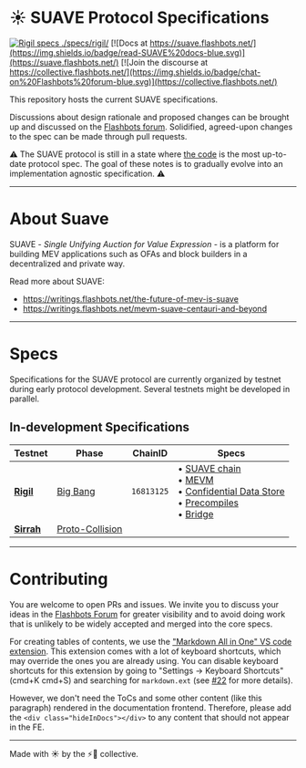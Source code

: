 <!-- no toc -->
# ☀️ SUAVE Protocol Specifications

<div class="hideInDocs">

[![Rigil specs ./specs/rigil/](https://img.shields.io/badge/jump%20into-Rigil%20Specs-purple.svg)](./specs/rigil/)
[![Docs at https://suave.flashbots.net/](https://img.shields.io/badge/read-SUAVE%20docs-blue.svg)](https://suave.flashbots.net/)
[![Join the discourse at https://collective.flashbots.net/](https://img.shields.io/badge/chat-on%20Flashbots%20forum-blue.svg)](https://collective.flashbots.net/)

This repository hosts the current SUAVE specifications.

</div>

Discussions about design rationale and proposed changes can be brought up and discussed on the [Flashbots forum](https://collective.flashbots.net/). Solidified, agreed-upon changes to the spec can be made through pull requests.

<div class="warning">

⚠️ The SUAVE protocol is still in a state where [the code](https://github.com/flashbots/suave-geth) is the most up-to-date protocol spec. The goal of these notes is to gradually evolve into an implementation agnostic specification. ⚠️

</div>

---

# About Suave

SUAVE - *Single Unifying Auction for Value Expression* - is a platform for building MEV applications such as OFAs and block builders in a decentralized and private way.

Read more about SUAVE:
- https://writings.flashbots.net/the-future-of-mev-is-suave
- https://writings.flashbots.net/mevm-suave-centauri-and-beyond

---

# Specs

Specifications for the SUAVE protocol are currently organized by testnet during early protocol development. Several testnets might be developed in parallel.

## In-development Specifications

| Testnet                       | Phase                                               | ChainID    | Specs                                                                                                                                                                                                                                                         |
| ----------------------------- | --------------------------------------------------- | ---------- | ------------------------------------------------------------------------------------------------------------------------------------------------------------------------------------------------------------------------------------------------------------- |
| [**Rigil**](./specs/rigil/)   | [Big Bang](/assets/future_roadmap_draft.png)        | `16813125` | • [SUAVE chain](./specs/rigil/suave-chain.md) <br/> • [MEVM](./specs/rigil/mevm.md) <br/> • [Confidential Data Store](./specs/rigil/confidential-data-store.md) <br/> • [Precompiles](./specs/rigil/precompiles.md) <br/> • [Bridge](./specs/rigil/bridge.md) |
| [**Sirrah**](./specs/sirrah/) | [Proto-Collision](/assets/future_roadmap_draft.png) |            |                                                                                                                                                                                                                                                               |

---

# Contributing

You are welcome to open PRs and issues. We invite you to discuss your ideas in the [Flashbots Forum](https://collective.flashbots.net/) for greater visibility and to avoid doing work that is unlikely to be widely accepted and merged into the core specs.

<div class="hideInDocs">

For creating tables of contents, we use the ["Markdown All in One" VS code extension](https://marketplace.visualstudio.com/items?itemName=yzhang.markdown-all-in-one). This extension comes with a lot of keyboard shortcuts, which may override the ones you are already using. You can disable keyboard shortcuts for this extension by going to "Settings -> Keyboard Shortcuts" (cmd+K cmd+S) and searching for `markdown.ext` (see [#22](https://github.com/flashbots/suave-specs/pull/22) for more details).

However, we don't need the ToCs and some other content (like this paragraph) rendered in the documentation frontend. Therefore, please add the `<div class="hideInDocs"></div>` to any content that should not appear in the FE.

</div>

---

Made with ☀️ by the ⚡🤖 collective.
